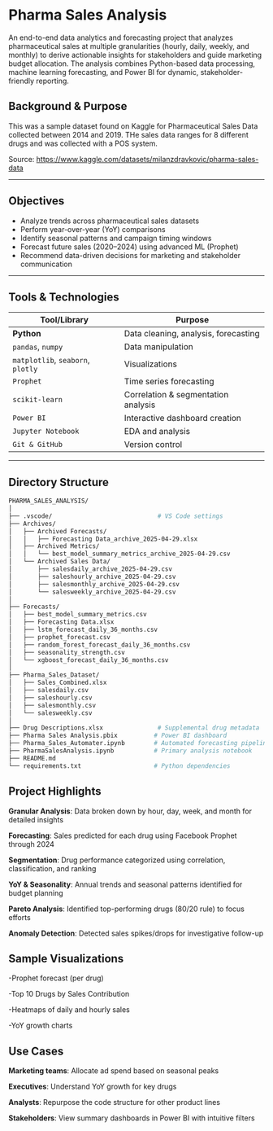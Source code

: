 # Pharma Sales Analysis

An end-to-end data analytics and forecasting project that analyzes pharmaceutical sales at multiple granularities (hourly, daily, weekly, and monthly) to derive actionable insights for stakeholders and guide marketing budget allocation. The analysis combines Python-based data processing, machine learning forecasting, and Power BI for dynamic, stakeholder-friendly reporting.

## Background & Purpose

This was a sample dataset found on Kaggle for Pharmaceutical Sales Data collected between 2014 and 2019. THe sales data ranges for 8 different drugs and was collected with a POS system. 

Source: https://www.kaggle.com/datasets/milanzdravkovic/pharma-sales-data

---

## Objectives

- Analyze trends across pharmaceutical sales datasets
- Perform year-over-year (YoY) comparisons
- Identify seasonal patterns and campaign timing windows
- Forecast future sales (2020–2024) using advanced ML (Prophet)
- Recommend data-driven decisions for marketing and stakeholder communication

---

## Tools & Technologies

| Tool/Library      | Purpose |
|------------------|---------|
| **Python**        | Data cleaning, analysis, forecasting |
| `pandas`, `numpy`| Data manipulation |
| `matplotlib`, `seaborn`, `plotly` | Visualizations |
| `Prophet`         | Time series forecasting |
| `scikit-learn`    | Correlation & segmentation analysis |
| `Power BI`        | Interactive dashboard creation |
| `Jupyter Notebook` | EDA and analysis |
| `Git & GitHub`    | Version control |

---

## Directory Structure

```bash
PHARMA_SALES_ANALYSIS/
│
├── .vscode/                             # VS Code settings
├── Archives/
│   ├── Archived Forecasts/
│   │   ├── Forecasting Data_archive_2025-04-29.xlsx
│   ├── Archived Metrics/
│   │   └── best_model_summary_metrics_archive_2025-04-29.csv
│   └── Archived Sales Data/
│       ├── salesdaily_archive_2025-04-29.csv
│       ├── saleshourly_archive_2025-04-29.csv
│       ├── salesmonthly_archive_2025-04-29.csv
│       └── salesweekly_archive_2025-04-29.csv
│
├── Forecasts/
│   ├── best_model_summary_metrics.csv
│   ├── Forecasting Data.xlsx
│   ├── lstm_forecast_daily_36_months.csv
│   ├── prophet_forecast.csv
│   ├── random_forest_forecast_daily_36_months.csv
│   ├── seasonality_strength.csv
│   └── xgboost_forecast_daily_36_months.csv
│
├── Pharma_Sales_Dataset/
│   ├── Sales_Combined.xlsx
│   ├── salesdaily.csv
│   ├── saleshourly.csv
│   ├── salesmonthly.csv
│   └── salesweekly.csv
│
├── Drug Descriptions.xlsx               # Supplemental drug metadata
├── Pharma Sales Analysis.pbix          # Power BI dashboard
├── Pharma_Sales_Automater.ipynb        # Automated forecasting pipeline
├── PharmaSalesAnalysis.ipynb           # Primary analysis notebook
├── README.md
└── requirements.txt                    # Python dependencies

```

## Project Highlights

**Granular Analysis**: Data broken down by hour, day, week, and month for detailed insights

**Forecasting**: Sales predicted for each drug using Facebook Prophet through 2024

**Segmentation**: Drug performance categorized using correlation, classification, and ranking

**YoY & Seasonality**: Annual trends and seasonal patterns identified for budget planning

**Pareto Analysis**: Identified top-performing drugs (80/20 rule) to focus efforts

**Anomaly Detection**: Detected sales spikes/drops for investigative follow-up


## Sample Visualizations

-Prophet forecast (per drug)

-Top 10 Drugs by Sales Contribution

-Heatmaps of daily and hourly sales

-YoY growth charts


## Use Cases

**Marketing teams**: Allocate ad spend based on seasonal peaks

**Executives**: Understand YoY growth for key drugs

**Analysts**: Repurpose the code structure for other product lines

**Stakeholders**: View summary dashboards in Power BI with intuitive filters
